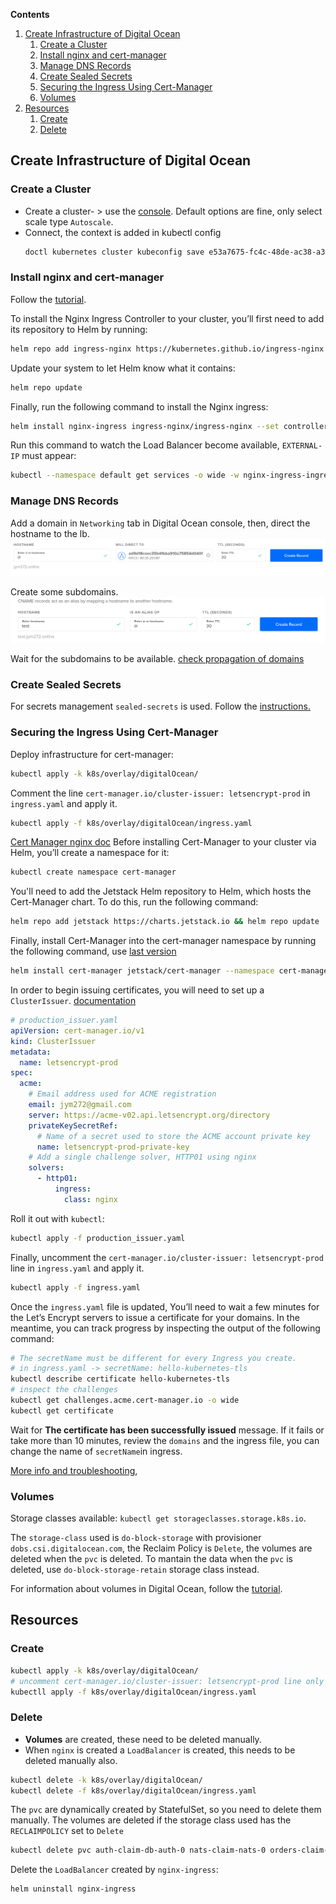 **Contents**
1. [Create Infrastructure of Digital Ocean](#create-infrastructure-of-digital-ocean)
   1. [Create a Cluster](#create-a-cluster)
   2. [Install nginx and cert-manager](#install-nginx-and-cert-manager)
   3. [Manage DNS Records](#manage-dns-records)
   4. [Create Sealed Secrets](#create-sealed-secrets)
   5. [Securing the Ingress Using Cert-Manager](#securing-the-ingress-using-cert-manager)
   6. [Volumes](#volumes)
2. [Resources](#resources)
   1. [Create](#create)
   2. [Delete](#delete)


## Create Infrastructure of Digital Ocean
### Create a Cluster
- Create a cluster- > use the [console](https://cloud.digitalocean.com/login). Default options are fine, only select scale type `Autoscale`.
- Connect, the context is added in kubectl config
    ```bash
  doctl kubernetes cluster kubeconfig save e53a7675-fc4c-48de-ac38-a3e99adbfXXX
   ```
### Install nginx and cert-manager
Follow the [tutorial](https://www.digitalocean.com/community/tutorials/how-to-set-up-an-nginx-ingress-on-digitalocean-kubernetes-using-helm).

To install the Nginx Ingress Controller to your cluster, you’ll first need to add its repository to Helm by running:
```bash
helm repo add ingress-nginx https://kubernetes.github.io/ingress-nginx
```
Update your system to let Helm know what it contains:
```bash
helm repo update
```
Finally, run the following command to install the Nginx ingress:
```bash
helm install nginx-ingress ingress-nginx/ingress-nginx --set controller.publishService.enabled=true
```
Run this command to watch the Load Balancer become available, `EXTERNAL-IP` must appear:
```bash
kubectl --namespace default get services -o wide -w nginx-ingress-ingress-nginx-controller
```
### Manage DNS Records
Add a domain in `Networking` tab in Digital Ocean console, then, direct the hostname to the lb.
![image info](./.assets/manage_dns_records_root.png)

Create some subdomains.
![image info](./.assets/manage_dns_records_subdomain.png)

Wait for the subdomains to be available. [check propagation of domains](https://www.whatsmydns.net/#CNAME/)

### Create Sealed Secrets
For secrets management `sealed-secrets` is used.
Follow the
[instructions.](../../../scripts/README.md#using-sealedsecrets-for-secret-management)


### Securing the Ingress Using Cert-Manager
Deploy infrastructure for cert-manager:
```bash
kubectl apply -k k8s/overlay/digitalOcean/
```  
Comment the line `cert-manager.io/cluster-issuer: letsencrypt-prod` in `ingress.yaml` and apply it.
```bash
kubectl apply -f k8s/overlay/digitalOcean/ingress.yaml
```

[Cert Manager nginx doc](https://cert-manager.io/docs/tutorials/acme/nginx-ingress/)
Before installing Cert-Manager to your cluster via Helm, you’ll create a namespace for it:
```bash
kubectl create namespace cert-manager
```
You'll need to add the Jetstack Helm repository to Helm, which hosts the Cert-Manager chart. To do this, run the following command:
```bash
helm repo add jetstack https://charts.jetstack.io && helm repo update
```
Finally, install Cert-Manager into the cert-manager namespace by running the following command, 
use [last version](https://artifacthub.io/packages/helm/cert-manager/cert-manager)
```bash
helm install cert-manager jetstack/cert-manager --namespace cert-manager --version v1.11.1 --set installCRDs=true
```
In order to begin issuing certificates,
you will need to set up a `ClusterIssuer`. 
[documentation](https://cert-manager.io/docs/configuration/)

```yaml
# production_issuer.yaml
apiVersion: cert-manager.io/v1
kind: ClusterIssuer
metadata:
  name: letsencrypt-prod
spec:
  acme:
    # Email address used for ACME registration
    email: jym272@gmail.com
    server: https://acme-v02.api.letsencrypt.org/directory
    privateKeySecretRef:
      # Name of a secret used to store the ACME account private key
      name: letsencrypt-prod-private-key
    # Add a single challenge solver, HTTP01 using nginx
    solvers:
      - http01:
          ingress:
            class: nginx
```
Roll it out with `kubectl`:
```bash
kubectl apply -f production_issuer.yaml
```
Finally, uncomment the `cert-manager.io/cluster-issuer: letsencrypt-prod` line in `ingress.yaml`
and apply it.
```bash
kubectl apply -f ingress.yaml
```
Once the `ingress.yaml` file is updated, You’ll need to wait a few minutes for the Let’s Encrypt 
servers to issue a certificate for your domains. In the meantime, you can track progress 
by inspecting the output of the following command:
```bash
# The secretName must be different for every Ingress you create.
# in ingress.yaml -> secretName: hello-kubernetes-tls
kubectl describe certificate hello-kubernetes-tls
# inspect the challenges
kubectl get challenges.acme.cert-manager.io -o wide
kubectl get certificate
```

Wait for **The certificate has been successfully issued** message. 
If it fails or take more than 10 minutes, review the `domains` and the ingress file, you can change
the name of `secretName`in ingress.

[More info and troubleshooting](https://cert-manager.io/docs/troubleshooting/acme/),

### Volumes
Storage classes available: `kubectl get storageclasses.storage.k8s.io`.

The `storage-class` used is `do-block-storage` with provisioner `dobs.csi.digitalocean.com`, the 
Reclaim Policy is `Delete`, the volumes are deleted when the `pvc` is deleted. To mantain the data
when the `pvc` is deleted, use `do-block-storage-retain` storage class instead.

For information about volumes in Digital Ocean, follow the [tutorial](./tutorials/README.md).

## Resources
### Create
```bash
kubectl apply -k k8s/overlay/digitalOcean/  
# uncomment cert-manager.io/cluster-issuer: letsencrypt-prod line only if you have a valid certificate
kubectll apply -f k8s/overlay/digitalOcean/ingress.yaml
```
### Delete
- **Volumes** are created, these need to be deleted manually.
- When `nginx` is created a `LoadBalancer` is created, this needs to be deleted manually also.
```bash
kubectl delete -k k8s/overlay/digitalOcean/
kubectl delete -f k8s/overlay/digitalOcean/ingress.yaml
```
The `pvc` are dynamically created by StatefulSet, so you need to delete them manually.
The volumes are deleted if the storage class used has the `RECLAIMPOLICY` set to `Delete`
```bash
kubectl delete pvc auth-claim-db-auth-0 nats-claim-nats-0 orders-claim-db-orders-0 payments-claim-db-payments-0 tickets-claim-db-tickets-0 redis-claim-redis-0
```
Delete the `LoadBalancer` created by `nginx-ingress`:
```bash
helm uninstall nginx-ingress
```
